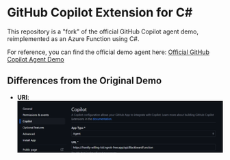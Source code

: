 # GitHub Copilot Extension for C#

This repository is a "fork" of the official GitHub Copilot agent demo, reimplemented as an Azure Function using C#.

For reference, you can find the official demo agent here: [Official GitHub Copilot Agent Demo](https://docs.github.com/en/copilot/building-copilot-extensions/building-a-copilot-agent-for-your-copilot-extension/using-a-demo-agent)

## Differences from the Original Demo

- **URI**: 
  ![URI Diagram](image.png)